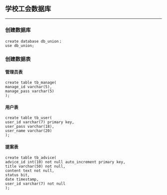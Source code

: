 ﻿## 学校工会数据库

---

### 创建数据库

    create database db_union；
    use db_union;

### 创建数据表

#### 管理员表

    create table tb_manage(
    manage_id varchar(5),
    manage_pass varchar(5)
    );

#### 用户表

    create table tb_user(
    user_id varchar(7) primary key,
    user_pass varchar(18),
    user_name varchar(20)
    );

#### 提案表

    create table tb_advice(
    advice_id int(10) not null auto_increment primary key,
    title varchar(50) not null,
    content text not null,
    status bit,
    date timestamp,
    user_id varchar(7) not null
    );





